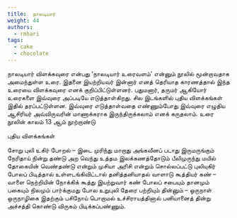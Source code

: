 ```yaml
---
title: 	நாலடியார்
weight: 44
authors:
  - rmhari
tags:
  - cake
  - chocolate
---
```


நாலடியார் விளக்கவுரை என்பது ‘நாலடியார் உரைவளம்’ என்னும் நூலில் மூன்றாவதாக அமைந்துள்ள உரை. இதனை இயற்றியவர் இன்னார் எனத் தெரியாத காரணத்தால் இந்த உரையை விளக்கவுரை எனக் குறிப்பிட்டுள்ளனர். பதுமனார், தருமர் ஆகியோர் உரைகளை இவ்வுரை அப்படியே எடுத்தாள்கிறது. சில இடங்களில் புதிய விளக்கங்கள் இதில் தரப்பட்டுள்ளன. இவ்வுரை எடுத்தாள்வதை எண்ணும்போது இவ்வுரை எழுதிய ஆசிரியர் அவ்விருவரின் மாணாக்கராக இருந்திருக்கலாம் எனக் கருதலாம். உரை நூலின் காலம் 13 ஆம் நூற்றாண்டு

புதிய விளக்கங்கள்

சோறு புலி உகிர் போறல் – இடை முரிந்து மாறாது அங்கவீனப் படாது இருமருங்கும் நேரிதாய் நின்று தண்டு அற வெந்து உத்தம இலக்கணத்தோடும் பீலிமுருந்து மயில் தோகையின் வெண்தண்டு என்றும் முசியா அரிசி என்றும் சொல்லப்பட்டு புலியுகிர் போலப் பிடித்தால் உள்ளடங்கிவிட்டால் தனித்தனியாதல் 
வாளாடு கூத்தியர் கண் – வாளை நெற்றியின் நோக்கிக் கூத்து இயற்றுவார் கண் போலப் சபையும் தானமும் பகையும் நிலமும் பார்க்குமது போல 
உறுபுலி தேரை பற்றியும் தின்னும் – ஒருநாள் ஒருநாழிகை இதற்கும் பசிநோய் பொறாமல் உச்சிராயத்தினால் பனியானைத் தின்று அச்சத்தி கொண்டு விருகம் பிடிக்கப்பண்ணும்.